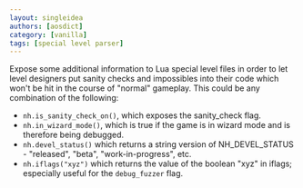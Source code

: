 ```yaml
---
layout: singleidea
authors: [aosdict]
category: [vanilla]
tags: [special level parser]
---
```

Expose some additional information to Lua special level files in order to let
level designers put sanity checks and impossibles into their code which won't be
hit in the course of "normal" gameplay. This could be any combination of the
following:
* `nh.is_sanity_check_on()`, which exposes the sanity_check flag.
* `nh.in_wizard_mode()`, which is true if the game is in wizard mode and is
  therefore being debugged.
* `nh.devel_status()` which returns a string version of NH_DEVEL_STATUS -
  "released", "beta", "work-in-progress", etc.
* `nh.iflags("xyz")` which returns the value of the boolean "xyz" in iflags;
  especially useful for the `debug_fuzzer` flag.
